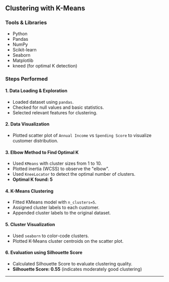 ## Clustering with K-Means

### Tools & Libraries
- Python
- Pandas
- NumPy
- Scikit-learn
- Seaborn
- Matplotlib
- kneed (for optimal K detection)


### Steps Performed

#### 1. **Data Loading & Exploration**
- Loaded dataset using `pandas`.
- Checked for null values and basic statistics.
- Selected relevant features for clustering.

#### 2. **Data Visualization**
- Plotted scatter plot of `Annual Income` vs `Spending Score` to visualize customer distribution.

#### 3. **Elbow Method to Find Optimal K**
- Used `KMeans` with cluster sizes from 1 to 10.
- Plotted inertia (WCSS) to observe the "elbow".
- Used `KneeLocator` to detect the optimal number of clusters.
- **Optimal K found: 5**

#### 4. **K-Means Clustering**
- Fitted KMeans model with `n_clusters=5`.
- Assigned cluster labels to each customer.
- Appended cluster labels to the original dataset.

#### 5. **Cluster Visualization**
- Used `seaborn` to color-code clusters.
- Plotted K-Means cluster centroids on the scatter plot.

#### 6. **Evaluation using Silhouette Score**
- Calculated Silhouette Score to evaluate clustering quality.
- **Silhouette Score: 0.55** (indicates moderately good clustering)
  
---
